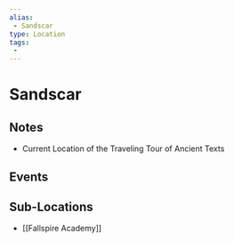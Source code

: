 ```yaml
---
alias: 
 - Sandscar
type: Location
tags: 
 - 
---
```


# Sandscar

## Notes
- Current Location of the Traveling Tour of Ancient Texts

## Events


## Sub-Locations
- [[Fallspire Academy]]
